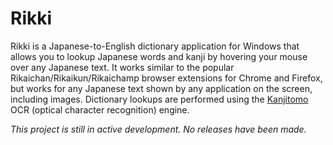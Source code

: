 Rikki
======================================================

Rikki is a Japanese-to-English dictionary application for Windows that allows
you to lookup Japanese words and kanji by hovering your mouse over any Japanese
text. It works similar to the popular Rikaichan/Rikaikun/Rikaichamp browser
extensions for Chrome and Firefox, but works for any Japanese text shown by any
application on the screen, including images. Dictionary lookups are performed
using the [Kanjitomo](https://github.com/sakarika/kanjitomo-ocr) OCR (optical
character recognition) engine.

*This project is still in active development. No releases have been made.*

